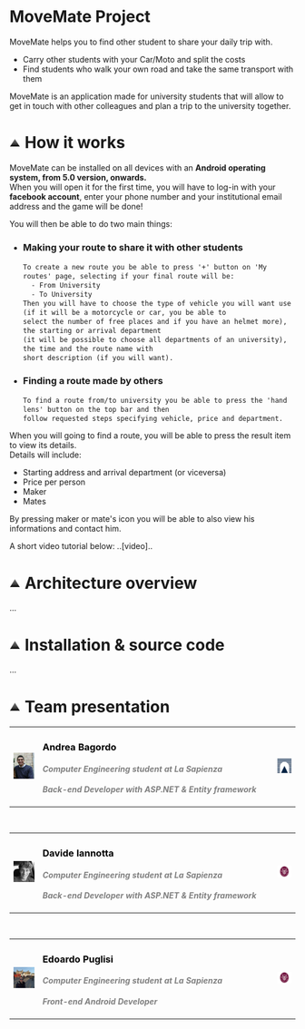 <h1 id="project"> MoveMate Project </h1>

MoveMate helps you to find other student to share your daily trip with.
* Carry other students with your Car/Moto and split the costs
* Find students who walk your own road and take the same transport with them

MoveMate is an application made for university students that will allow to get in touch with other colleagues and plan a trip to the university together.
 
<h1 id="how-works"><a href="#menu"><img src="vector-icon.png" alt="su" width="20"></a> How it works </h1>

MoveMate can be installed on all devices with an **Android operating system, from 5.0 version, onwards.** <br>
When you will open it for the first time, you will have to log-in with your **facebook account**, enter your phone number and your institutional email address and the game will be done!

You will then be able to do two main things:
* ### Making your route to share it with other students
      To create a new route you be able to press '+' button on 'My routes' page, selecting if your final route will be:
        - From University
        - To University
      Then you will have to choose the type of vehicle you will want use (if it will be a motorcycle or car, you be able to
      select the number of free places and if you have an helmet more), the starting or arrival department 
      (it will be possible to choose all departments of an university), the time and the route name with 
      short description (if you will want).
* ### Finding a route made by others
      To find a route from/to university you be able to press the 'hand lens' button on the top bar and then 
      follow requested steps specifying vehicle, price and department.

When you will going to find a route, you will be able to press the result item to view its details. <br>
Details will include:
* Starting address and arrival department (or viceversa)
* Price per person
* Maker
* Mates

By pressing maker or mate's icon you will be able to also view his informations and contact him.

A short video tutorial below:
..[video]..

<h1 id="arch-view"><a href="#menu"><img src="vector-icon.png" alt="su" width="20"></a> Architecture overview </h1>
...

<h1 id="install-source"><a href="#menu"><img src="vector-icon.png" alt="su" width="20"></a> Installation &amp; source code </h1>
...

<h1 id="team"><a href="#menu"><img src="vector-icon.png" alt="su" width="20"></a> Team presentation </h1>
<section class="site-footer" style="color: gray; text-align: left;">

 <section id="team-items">
 
   <table border="0">
    <tr>
     <td><img class="btn" style="margin: 0; padding: 0; border-color: rgba(0, 0, 0,0.2);" src="andr-pic.jpg" alt="su" width="150"></td>
     <td width="400"><section class="btn" style="text-align: left;">
     <h3 style="color: black;">Andrea Bagordo</h3>
     <h4 style="color: gray; font-style: italic;">Computer Engineering student at La Sapienza</h4>
     <h4 style="color: gray; font-style: italic; font-weight: Bold;">Back-end Developer with ASP.NET &amp; Entity framework</h4>
     </section></td>
     <td><section class="btn"><img src="logoromatre.png" alt="uni" width="100"></section></td>
    </tr>
   </table>
   <br>
   <table>
    <tr>
     <td><img class="btn" style="margin: 0; padding: 0; border-color: rgba(0, 0, 0,0.2);" src="david-pic.jpg" alt="su" width="150"></td>
     <td width="400"><section class="btn" style="text-align: left;">
     <h3 style="color: black;">Davide Iannotta</h3>
     <h4 style="color: gray; font-style: italic;">Computer Engineering student at La Sapienza</h4>
     <h4 style="color: gray; font-style: italic; font-weight: Bold;">Back-end Developer with ASP.NET &amp; Entity framework</h4>
     </section></td>
     <td><section class="btn"><img src="sapienzaicon.jpg" alt="uni" width="100"></section></td>
    </tr>
   </table>
   <br>
   <table>
    <tr>
     <td><img class="btn" style="margin: 0; padding: 0; border-color: rgba(0, 0, 0,0.2);" src="edo-pic.jpg" alt="su" width="150"></td>
     <td width="400"><section class="btn" style="text-align: left;">
     <h3 style="color: black;">Edoardo Puglisi</h3>
     <h4 style="color: gray; font-style: italic;">Computer Engineering student at La Sapienza</h4>
     <h4 style="color: gray; font-style: italic; font-weight: Bold;">Front-end Android Developer</h4>
     </section></td>
     <td><section class="btn"><img src="sapienzaicon.jpg" alt="uni" width="100"></section></td>
    </tr>
   </table>
     
 </section>
</section>
